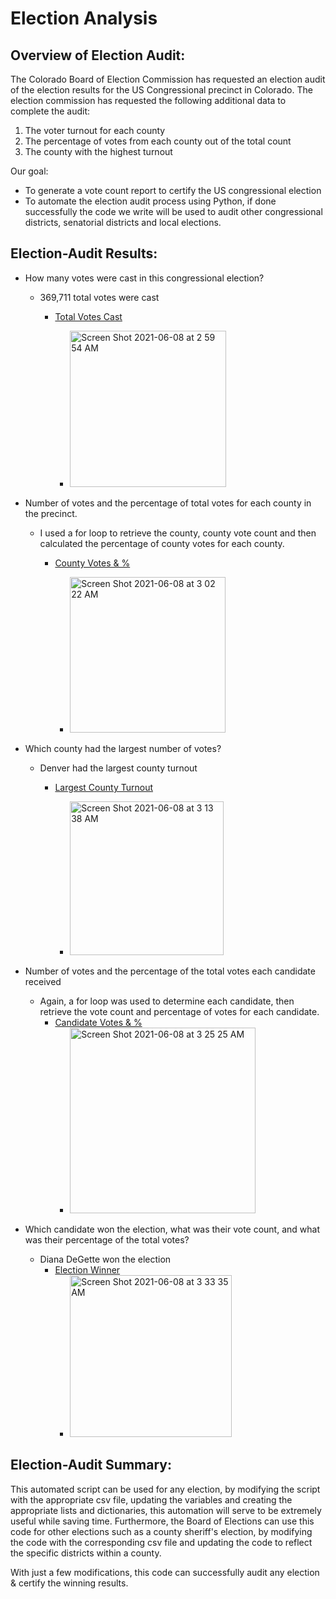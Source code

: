 # Election Analysis
## Overview of Election Audit:
The Colorado Board of Election Commission has requested an election audit of the election results for the US Congressional precinct in Colorado. The election commission has requested the following additional data to complete the audit:
  1) The voter turnout for each county
  2) The percentage of votes from each county out of the total count
  3) The county with the highest turnout

Our goal: 
  - To generate a vote count report to certify the US congressional election
  - To automate the election audit process using Python, if done successfully the code we write will be used to audit other congressional districts, senatorial districts and local elections. 

## Election-Audit Results:
   - How many votes were cast in this congressional election?
      - 369,711 total votes were cast
        - [Total Votes Cast](https://github.com/KristinaCastro/Election_Analysis/blob/main/total_votes.png)
    
          -  <img width="250" alt="Screen Shot 2021-06-08 at 2 59 54 AM" src="https://user-images.githubusercontent.com/81998045/121138376-9da28e80-c805-11eb-9739-4fefaeaa351a.png">

  - Number of votes and the percentage of total votes for each county in the precinct. 
    - I used a for loop to retrieve the county, county vote count and then calculated the percentage of county votes for each county.
      - [County Votes & %](https://github.com/KristinaCastro/Election_Analysis/blob/main/county-votes_py.png) 
     
        -  <img width="249" alt="Screen Shot 2021-06-08 at 3 02 22 AM" src="https://user-images.githubusercontent.com/81998045/121138695-f40fcd00-c805-11eb-8082-3d7268c7fe4b.png">
   
  -  Which county had the largest number of votes?     
     - Denver had the largest county turnout
        - [Largest County Turnout](https://github.com/KristinaCastro/Election_Analysis/blob/main/lg_county_turnout.png)
        
           -  <img width="246" alt="Screen Shot 2021-06-08 at 3 13 38 AM" src="https://user-images.githubusercontent.com/81998045/121140155-8795cd80-c807-11eb-93f3-a0da8828534f.png">
  - Number of votes and the percentage of the total votes each candidate received 
    - Again, a for loop was used to determine each candidate, then retrieve the vote count and percentage of votes for each candidate.
      - [Candidate Votes & %](https://github.com/KristinaCastro/Election_Analysis/blob/main/candidate_votes%20info_py.png) 
         - <img width="297" alt="Screen Shot 2021-06-08 at 3 25 25 AM" src="https://user-images.githubusercontent.com/81998045/121141609-2bcc4400-c809-11eb-8953-ee4362b32640.png">
  - Which candidate won the election, what was their vote count, and what was their percentage of the total votes?
    - Diana DeGette won the election
      - [Election Winner](https://github.com/KristinaCastro/Election_Analysis/blob/main/candidate_winner_py.png)
        - <img width="259" alt="Screen Shot 2021-06-08 at 3 33 35 AM" src="https://user-images.githubusercontent.com/81998045/121142754-5074eb80-c80a-11eb-9a57-c7b2a72ef6ea.png">

## Election-Audit Summary:

This automated script can be used for any election, by modifying the script with the appropriate csv file, updating the variables and creating the appropriate lists and dictionaries, this automation will serve to be extremely useful while saving time. Furthermore, the Board of Elections can use this code for other elections such as a county sheriff's election, by modifying the code with the corresponding csv file and updating the code to reflect the specific districts within a county. 

With just a few modifications, this code can successfully audit any election & certify the winning results.





      
  
  

